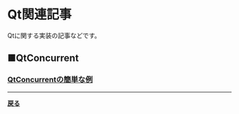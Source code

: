 # Qt関連記事

Qtに関する実装の記事などです。

## ■QtConcurrent

### **[QtConcurrentの簡単な例](QtConcurrent/QtConcurrent1.md)**

***

**[戻る](../../index.html)**
